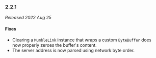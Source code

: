 ### 2.2.1

_Released 2022 Aug 25_

#### Fixes

- Clearing a `MumbleLink` instance that wraps a custom `ByteBuffer` does now
  properly zeroes the buffer's content.
- The server address is now parsed using network byte order.